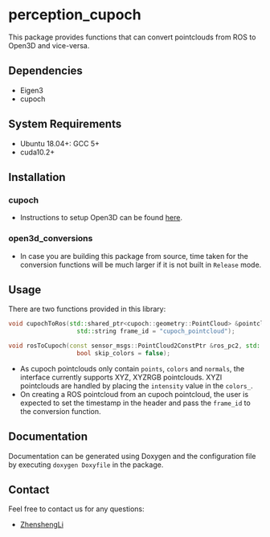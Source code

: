 # perception_cupoch

This package provides functions that can convert pointclouds from ROS to Open3D and vice-versa.

## Dependencies

* Eigen3
* cupoch

## System Requirements

* Ubuntu 18.04+: GCC 5+
* cuda10.2+

## Installation

### cupoch

* Instructions to setup Open3D can be found [here](https://github.com/neka-nat/cupoch).

### open3d_conversions

* In case you are building this package from source, time taken for the conversion functions will be much larger if it is not built in `Release` mode.

## Usage

There are two functions provided in this library:

```cpp
void cupochToRos(std::shared_ptr<cupoch::geometry::PointCloud> &pointcloud, sensor_msgs::PointCloud2 &ros_pc2,
                   std::string frame_id = "cupoch_pointcloud");

void rosToCupoch(const sensor_msgs::PointCloud2ConstPtr &ros_pc2, std::shared_ptr<cupoch::geometry::PointCloud> &o3d_pc,
                   bool skip_colors = false);
```

* As cupoch pointclouds only contain `points`, `colors` and `normals`, the interface currently supports XYZ, XYZRGB pointclouds. XYZI pointclouds are handled by placing the `intensity` value in the `colors_`.
* On creating a ROS pointcloud from an cupoch pointcloud, the user is expected to set the timestamp in the header and pass the `frame_id` to the conversion function.

## Documentation

Documentation can be generated using Doxygen and the configuration file by executing  `doxygen Doxyfile` in the package.

## Contact

Feel free to contact us for any questions:

* [ZhenshengLi](mailto:lzs_1993@qq.com)
